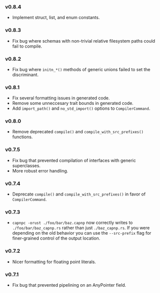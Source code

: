 ### v0.8.4
- Implement struct, list, and enum constants.

### v0.8.3
- Fix bug where schemas with non-trivial relative filesystem paths could fail to compile.

### v0.8.2
- Fix bug where `initn_*()` methods of generic unions failed to set the discriminant.

### v0.8.1
- Fix several formatting issues in generated code.
- Remove some unneccesary trait bounds in generated code.
- Add `import_path()` and `no_std_import()` options to `CompilerCommand`.

### v0.8.0
- Remove deprecated `compile()` and `compile_with_src_prefixes()` functions.

### v0.7.5
- Fix bug that prevented compilation of interfaces with generic superclasses.
- More robust error handling.

### v0.7.4
- Deprecate `compile()` and `compile_with_src_prefixes()` in favor of `CompilerCommand`.

### v0.7.3
- `capnpc -orust ./foo/bar/baz.capnp` now correctly writes to `./foo/bar/baz_capnp.rs` rather than
  just `./baz_capnp.rs`. If you were depending on the old behavior you can use the `--src-prefix`
  flag for finer-grained control of the output location.

### v0.7.2
- Nicer formatting for floating point literals.

### v0.7.1
- Fix bug that prevented pipelining on an AnyPointer field.

